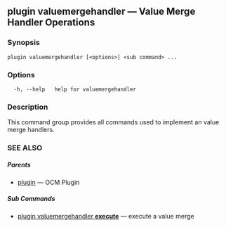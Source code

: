 ## plugin valuemergehandler &mdash; Value Merge Handler Operations

### Synopsis

```
plugin valuemergehandler [<options>] <sub command> ...
```

### Options

```
  -h, --help   help for valuemergehandler
```

### Description

This command group provides all commands used to implement an value merge handlers.

### SEE ALSO

##### Parents

* [plugin](plugin.md)	 &mdash; OCM Plugin


##### Sub Commands

* [plugin valuemergehandler <b>execute</b>](plugin_valuemergehandler_execute.md)	 &mdash; execute a value merge

